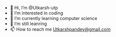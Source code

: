 - 👋 Hi, I’m @Utkarsh-utp
- 👀 I’m interested in coding
- 🌱 I’m currently learning computer science
- 💞️ I’m still leanring
- 📫 How to reach me Utkarshpandey@gmail.com

<!---
Utkarsh-utp/Utkarsh-utp is a ✨ special ✨ repository because its `README.md` (this file) appears on your GitHub profile.
You can click the Preview link to take a look at your changes.
--->
